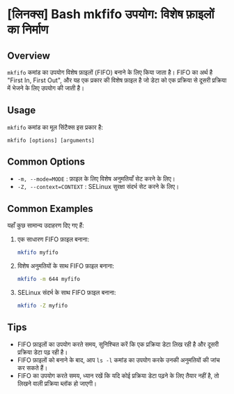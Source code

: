# [लिनक्स] Bash mkfifo उपयोग: विशेष फ़ाइलों का निर्माण

## Overview
`mkfifo` कमांड का उपयोग विशेष फ़ाइलों (FIFO) बनाने के लिए किया जाता है। FIFO का अर्थ है "First In, First Out", और यह एक प्रकार की विशेष फ़ाइल है जो डेटा को एक प्रक्रिया से दूसरी प्रक्रिया में भेजने के लिए उपयोग की जाती है। 

## Usage
`mkfifo` कमांड का मूल सिंटैक्स इस प्रकार है:

```
mkfifo [options] [arguments]
```

## Common Options
- `-m, --mode=MODE` : फ़ाइल के लिए विशेष अनुमतियाँ सेट करने के लिए।
- `-Z, --context=CONTEXT` : SELinux सुरक्षा संदर्भ सेट करने के लिए।

## Common Examples
यहाँ कुछ सामान्य उदाहरण दिए गए हैं:

1. एक साधारण FIFO फ़ाइल बनाना:
   ```bash
   mkfifo myfifo
   ```

2. विशेष अनुमतियों के साथ FIFO फ़ाइल बनाना:
   ```bash
   mkfifo -m 644 myfifo
   ```

3. SELinux संदर्भ के साथ FIFO फ़ाइल बनाना:
   ```bash
   mkfifo -Z myfifo
   ```

## Tips
- FIFO फ़ाइलों का उपयोग करते समय, सुनिश्चित करें कि एक प्रक्रिया डेटा लिख रही है और दूसरी प्रक्रिया डेटा पढ़ रही है।
- FIFO फ़ाइलों को बनाने के बाद, आप `ls -l` कमांड का उपयोग करके उनकी अनुमतियों की जांच कर सकते हैं।
- FIFO का उपयोग करते समय, ध्यान रखें कि यदि कोई प्रक्रिया डेटा पढ़ने के लिए तैयार नहीं है, तो लिखने वाली प्रक्रिया ब्लॉक हो जाएगी।